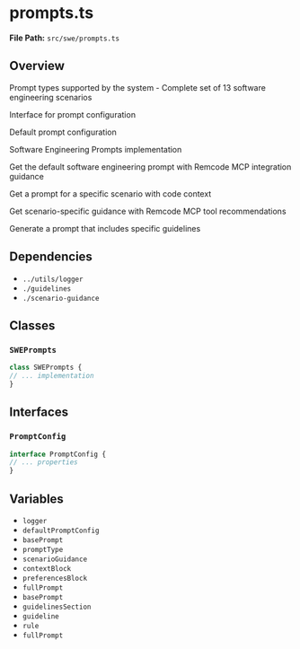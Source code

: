 # prompts.ts

**File Path:** `src/swe/prompts.ts`

## Overview

Prompt types supported by the system - Complete set of 13 software engineering scenarios

Interface for prompt configuration

Default prompt configuration

Software Engineering Prompts implementation

Get the default software engineering prompt with Remcode MCP integration guidance

Get a prompt for a specific scenario with code context

Get scenario-specific guidance with Remcode MCP tool recommendations

Generate a prompt that includes specific guidelines

## Dependencies

- `../utils/logger`
- `./guidelines`
- `./scenario-guidance`

## Classes

### `SWEPrompts`

```typescript
class SWEPrompts {
// ... implementation
}
```

## Interfaces

### `PromptConfig`

```typescript
interface PromptConfig {
// ... properties
}
```

## Variables

- `logger`
- `defaultPromptConfig`
- `basePrompt`
- `promptType`
- `scenarioGuidance`
- `contextBlock`
- `preferencesBlock`
- `fullPrompt`
- `basePrompt`
- `guidelinesSection`
- `guideline`
- `rule`
- `fullPrompt`

